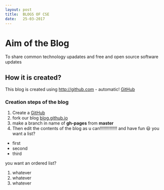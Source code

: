 ```yaml
---
layout: post
title:  BLOGS OF CSE
date:   25-03-2017
---
```


# Aim of the Blog
To share common technology upadates and free and open source software updates

## How it is created?
This blog is created using http://github.com - automatic!
[GitHub](http://github.com)



### Creation steps of the blog
1.  Create a 
  [GitHub](http://github.com)
2.  fork our blog 
  [blog.github.io](http://github.com/slkrthika/blog.github.io)
3. make a branch in name of **gh-pages** from **master**
4. Then edit the contents of the blog as u can!!!!!!!!!!!!!! and have fun  :smiley:
you want a list?
* first
* second
* third

you want an ordered list?
1. whatever
1. whatever
1. whatever
